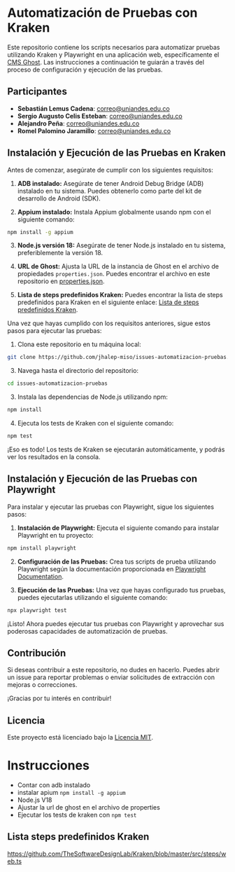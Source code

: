 # Automatización de Pruebas con Kraken

Este repositorio contiene los scripts necesarios para automatizar pruebas utilizando Kraken y Playwright en una aplicación web, específicamente el [CMS Ghost](https://ghost-c158.onrender.com/ghost). Las instrucciones a continuación te guiarán a través del proceso de configuración y ejecución de las pruebas.

## Participantes

- **Sebastián Lemus Cadena**: [correo@uniandes.edu.co](mailto:s.lemus@uniandes.edu.co)
- **Sergio Augusto Celis Esteban**: [correo@uniandes.edu.co](mailto:s.celise@uniandes.edu.co)
- **Alejandro Peña**: [correo@uniandes.edu.co](mailto:ja.penat1@uniandes.edu.co)
- **Romel Palomino Jaramillo**: [correo@uniandes.edu.co](mailto:r.palominoj@uniandes.edu.co)

## Instalación y Ejecución de las Pruebas en Kraken

Antes de comenzar, asegúrate de cumplir con los siguientes requisitos:

1. **ADB instalado:** Asegúrate de tener Android Debug Bridge (ADB) instalado en tu sistema. Puedes obtenerlo como parte del kit de desarrollo de Android (SDK).

2. **Appium instalado:** Instala Appium globalmente usando npm con el siguiente comando:

```bash
npm install -g appium
```


3. **Node.js versión 18:** Asegúrate de tener Node.js instalado en tu sistema, preferiblemente la versión 18.

4. **URL de Ghost:** Ajusta la URL de la instancia de Ghost en el archivo de propiedades `properties.json`. Puedes encontrar el archivo en este repositorio en [properties.json](https://github.com/jhalep-miso/issues-automatizacion-pruebas/blob/main/properties.json).

5. **Lista de steps predefinidos Kraken:** Puedes encontrar la lista de steps predefinidos para Kraken en el siguiente enlace: [Lista de steps predefinidos Kraken](https://github.com/TheSoftwareDesignLab/Kraken/blob/master/src/steps/web.ts).

Una vez que hayas cumplido con los requisitos anteriores, sigue estos pasos para ejecutar las pruebas:

1. Clona este repositorio en tu máquina local:

```bash
git clone https://github.com/jhalep-miso/issues-automatizacion-pruebas.git
```
3. Navega hasta el directorio del repositorio:
```bash
cd issues-automatizacion-pruebas
```
3. Instala las dependencias de Node.js utilizando npm:
```bash
npm install
```

4. Ejecuta los tests de Kraken con el siguiente comando:
```bash
npm test
```

¡Eso es todo! Los tests de Kraken se ejecutarán automáticamente, y podrás ver los resultados en la consola.

## Instalación y Ejecución de las Pruebas con Playwright

Para instalar y ejecutar las pruebas con Playwright, sigue los siguientes pasos:

1. **Instalación de Playwright:** Ejecuta el siguiente comando para instalar Playwright en tu proyecto:
```bash
npm install playwright
```

2. **Configuración de las Pruebas:** Crea tus scripts de prueba utilizando Playwright según la documentación proporcionada en [Playwright Documentation](https://playwright.dev/docs/intro).

3. **Ejecución de las Pruebas:** Una vez que hayas configurado tus pruebas, puedes ejecutarlas utilizando el siguiente comando:
```bash
npx playwright test
```
¡Listo! Ahora puedes ejecutar tus pruebas con Playwright y aprovechar sus poderosas capacidades de automatización de pruebas.
## Contribución

Si deseas contribuir a este repositorio, no dudes en hacerlo. Puedes abrir un issue para reportar problemas o enviar solicitudes de extracción con mejoras o correcciones.

¡Gracias por tu interés en contribuir!

## Licencia

Este proyecto está licenciado bajo la [Licencia MIT](LICENSE).


# Instrucciones 
- Contar con adb instalado
- instalar apium `npm install -g appium`
- Node.js V18
- Ajustar la url de ghost en el archivo de properties
- Ejecutar los tests de kraken con `npm test`

## Lista steps predefinidos Kraken

https://github.com/TheSoftwareDesignLab/Kraken/blob/master/src/steps/web.ts
